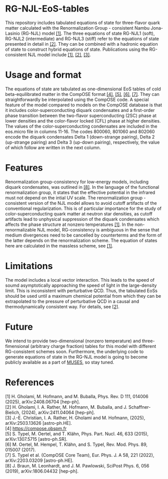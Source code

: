 # RG-NJL-EoS-tables
This repository includes tabulated equations of state for three-flavor quark matter calculated with the Renormalization Group - consistent Nambu Jona-Lasinio (RG-NJL) model [[1]](https://journals.aps.org/prd/abstract/10.1103/PhysRevD.111.014006). The three equations of state RG-NJL1 (soft), RG-NJL2 (intermediate) and RG-NJL3 (stiff) refer to the equations of state presented in detail in [[2]](https://arxiv.org/abs/2411.04064). They can be combined with a hadronic equation of state to construct hybrid equations of state. Publications using the RG-consistent NJL model include [[1]](https://journals.aps.org/prd/abstract/10.1103/PhysRevD.111.014006), [[2]](https://arxiv.org/abs/2411.04064), [[3]](https://arxiv.org/abs/2503.13626).

# Usage and format
The equations of state are tabulated as one-dimensional EoS tables of cold beta-equilibrated matter in the CompOSE format [[4]](https://compose.obspm.fr), [[5]](https://link.springer.com/article/10.1134/S1063779615040061), [[6]](https://journals.aps.org/rmp/abstract/10.1103/RevModPhys.89.015007), [[7]](https://arxiv.org/pdf/2203.03209). They can straightforwardly be interpolated using the CompOSE code. A special feature of the model compared to models on the CompOSE database is that it includes color-superconducting diquark condensates and a first-order phase transition between the two-flavor superconducting (2SC) phase at lower densities and the color-flavor locked (CFL) phase at higher densities. The values of the color-superconducting condensates are included in the eos.micro file in columns 11-16. The codes 800060, 801060 and 802060 encode the diquark condensates Delta 1 (down-strange pairing), Delta 2 (up-strange pairing) and Delta 3 (up-down pairing), respectively, the value of which follow are written in the next column.

# Features
Renormalization group-consistency for low-energy models, including diquark condensates, was outlined in [[8]](https://scipost.org/10.21468/SciPostPhys.6.5.056). In the language of the functional renormalization group, it states that the effective potential in the infrared must not depend on the intial UV scale.
The renormalization group - consistent version of the NJL model allows to avoid cutoff artifacts of the conventional regularization. This is of particular importance for the study of color-superconducting quark matter at neutron star densities, as cutoff artifacts lead to unphysical suppression of the diquark condensates which affects the phase structure at nonzero temperatures [[1]](https://journals.aps.org/prd/abstract/10.1103/PhysRevD.111.014006).
In the non-renormalizable NJL model, RG-consistency is ambiguous in the sense that medium divergences need to be cancelled by counterterms and the form of the latter depends on the renormalization scheme. The equation of states here are calculated in the massless scheme, see [[1]](https://journals.aps.org/prd/abstract/10.1103/PhysRevD.111.014006).

# Limitations

The model includes a local vector interaction. This leads to the speed of soumd asymptotically approaching the speed of light in the large-density limit. This is inconsistent with perturbative QCD. Thus, the tabulated EoSs should be used until a maximum chemical potential from which they can be extrapolated to the pressure of perturbative QCD in a causal and thermodynamically consistent way. For details, see [[2]](https://arxiv.org/abs/2411.04064).

# Future
We intend to provide two-dimensional (nonzero temperature) and three-fimensional (arbitrary charge fraction) tables for this model with different RG-consistent schemes soon. Furthermore, the underlying code to generate equations of state in the RG-NJL model is going to become publicly available as a part of [MUSES](https://gitlab.com/nsf-muses), so stay tuned.

# References

[1] H. Gholami, M. Hofmann, and M. Buballa, Phys. Rev. D 111, 014006 (2025), arXiv:2408.06704 [hep-ph].  
[2] H. Gholami, I. A. Rather, M. Hofmann, M. Buballa, and J. Schaffner-Bielich, (2024), arXiv:2411.04064 [hep-ph].    
[3] J.-E. Christian, I. A. Rather, H. Gholami and M. Hofmann, (2025), arXiv:2503.13626 [astro-ph.HE].  
[4] https://compose.obspm.fr  
[5] S. Typel, M. Oertel, and T. Klähn, Phys. Part. Nucl. 46, 633 (2015), arXiv:1307.5715 [astro-ph.SR].  
[6] M. Oertel, M. Hempel, T. Klähn, and S. Typel, Rev. Mod. Phys. 89, 015007 (2017).  
[7] S. Typel et al. (CompOSE Core Team), Eur. Phys. J. A 58, 221 (2022), arXiv:2203.03209 [astro-ph.HE].  
[8] J. Braun, M. Leonhardt, and J. M. Pawlowski, SciPost Phys. 6, 056 (2019), arXiv:1806.04432 [hep-ph].  
